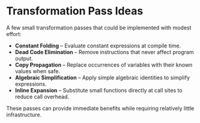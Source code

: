 # Transformation Pass Ideas

A few small transformation passes that could be implemented with modest effort:

- **Constant Folding** – Evaluate constant expressions at compile time.
- **Dead Code Elimination** – Remove instructions that never affect program output.
- **Copy Propagation** – Replace occurrences of variables with their known values when safe.
- **Algebraic Simplification** – Apply simple algebraic identities to simplify expressions.
- **Inline Expansion** – Substitute small functions directly at call sites to reduce call overhead.

These passes can provide immediate benefits while requiring relatively little infrastructure.
